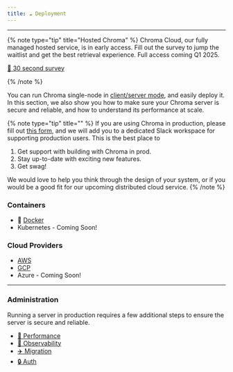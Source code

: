 ```yaml
---
title: ☁️ Deployment
---
```


***

{% note type="tip" title="Hosted Chroma" %}
Chroma Cloud, our fully managed hosted service, is in early access. Fill out the survey to jump the waitlist and get the best retrieval experience. Full access coming Q1 2025.

[📝 30 second survey](https://airtable.com/shrOAiDUtS2ILy5vZ)

{% /note %}

You can run Chroma single-node in [client/server mode](/deployment/client-server-mode), and easily deploy it. In this section, we also show you how to make sure your Chroma server is secure and reliable, and how to understand its performance at scale.

{% note type="tip" title="" %}
If you are using Chroma in production, please fill out [this form](https://airtable.com/appqd02UuQXCK5AuY/pagr1D0NFQoNpUpNZ/form), and we will add you to a dedicated Slack workspace for supporting production users.
This is the best place to

1. Get support with building with Chroma in prod.
2. Stay up-to-date with exciting new features.
3. Get swag!

We would love to help you think through the design of your system, or if you would be a good fit for our upcoming distributed cloud service.
{% /note %}

### Containers
* 🐳  [Docker](/deployment/docker)
* Kubernetes - Coming Soon!

### Cloud Providers

* [AWS](/deployment/aws)
* [GCP](/deployment/gcp)
* Azure - Coming Soon!

***

### Administration

Running a server in production requires a few additional steps to ensure the server is secure and reliable.

* [🚀 Performance](/deployment/performance)
* [👀 Observability](/deployment/observability)
* [✈️ Migration](/deployment/migration)
* [🔒 Auth](/deployment/auth)
